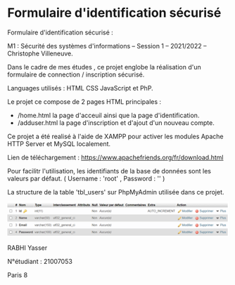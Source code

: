 # Formulaire d'identification sécurisé
Formulaire d'identification sécurisé : 

M1 : Sécurité des systèmes d'informations – Session 1 – 2021/2022 – Christophe Villeneuve.

Dans le cadre de mes études , ce projet englobe la réalisation d'un formulaire de connection / inscription sécurisé.

Languages utilisés : HTML CSS JavaScript et PhP.

Le projet ce compose de 2 pages HTML principales :

- /home.html la page d'acceuil ainsi que la page d'identification.
- /adduser.html la page d'inscription et d'ajout d'un nouveau compte.

Ce projet a été realisé à l'aide de XAMPP pour activer les modules Apache HTTP Server et MySQL localement.

Lien de téléchargement :   https://www.apachefriends.org/fr/download.html

Pour facilitr l'utilisation, les identifiants de la base de données sont les valeurs par défaut. ( Username : 'root' ,  Password : '' )

La structure de la table 'tbl_users' sur PhpMyAdmin utilisée dans ce projet.


![alt text](https://github.com/YasserRabhi/form/blob/main/sql.PNG?raw=true)


RABHI Yasser

N°étudiant : 21007053


Paris 8
